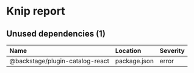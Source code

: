 # Knip report

## Unused dependencies (1)

| Name                            | Location     | Severity |
| :------------------------------ | :----------- | :------- |
| @backstage/plugin-catalog-react | package.json | error    |
